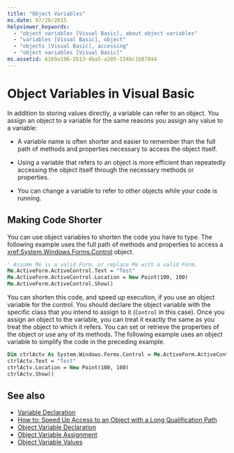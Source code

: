 ```yaml
---
title: "Object Variables"
ms.date: 07/20/2015
helpviewer_keywords:
  - "object variables [Visual Basic], about object variables"
  - "variables [Visual Basic], object"
  - "objects [Visual Basic], accessing"
  - "object variables [Visual Basic]"
ms.assetid: 6169a196-2b13-4ba5-a205-154bc1b87844
---
```


# Object Variables in Visual Basic

In addition to storing values directly, a variable can refer to an object. You assign an object to a variable for the same reasons you assign any value to a variable:

- A variable name is often shorter and easier to remember than the full path of methods and properties necessary to access the object itself.

- Using a variable that refers to an object is more efficient than repeatedly accessing the object itself through the necessary methods or properties.

- You can change a variable to refer to other objects while your code is running.

## Making Code Shorter

You can use object variables to shorten the code you have to type. The following example uses the full path of methods and properties to access a <xref:System.Windows.Forms.Control> object.

```vb
' Assume Me is a valid Form, or replace Me with a valid Form.
Me.ActiveForm.ActiveControl.Text = "Test"
Me.ActiveForm.ActiveControl.Location = New Point(100, 100)
Me.ActiveForm.ActiveControl.Show()
```

You can shorten this code, and speed up execution, if you use an object variable for the control. You should declare the object variable with the specific class that you intend to assign to it (`Control` in this case). Once you assign an object to the variable, you can treat it exactly the same as you treat the object to which it refers. You can set or retrieve the properties of the object or use any of its methods. The following example uses an object variable to simplify the code in the preceding example.

```vb
Dim ctrlActv As System.Windows.Forms.Control = Me.ActiveForm.ActiveControl
ctrlActv.Text = "Test"
ctrlActv.Location = New Point(100, 100)
ctrlActv.Show()
```

## See also

- [Variable Declaration](../../../../visual-basic/programming-guide/language-features/variables/variable-declaration.md)
- [How to: Speed Up Access to an Object with a Long Qualification Path](../../../../visual-basic/programming-guide/language-features/variables/how-to-speed-up-access-to-an-object-with-a-long-qualification-path.md)
- [Object Variable Declaration](../../../../visual-basic/programming-guide/language-features/variables/object-variable-declaration.md)
- [Object Variable Assignment](../../../../visual-basic/programming-guide/language-features/variables/object-variable-assignment.md)
- [Object Variable Values](../../../../visual-basic/programming-guide/language-features/variables/object-variable-values.md)
